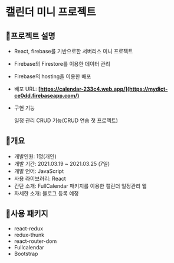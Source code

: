 # 캘린더 미니 프로젝트

## 💛프로젝트 설명

- React, firebase를 기반으로한 서버리스 미니 프로젝트

- Firebase의 Firestore를 이용한 데이터 관리

- Firebase의 hosting을 이용한 배포

- 배포 URL: **[https://calendar-233c4.web.app/](https://mydict-ce0dd.firebaseapp.com/)**

- 구현 기능

  일정 관리 CRUD 기능(CRUD 연습 첫 프로젝트)

  



## 🧡개요

- 개발인원: 1명(개인)
- 개발 기간: 2021.03.19 ~ 2021.03.25 (7일)
- 개발 언어: JavaScript
- 사용 라이브러리: React
- 간단 소개: FullCalendar 패키지를 이용한 캘린더 일정관리 웹
- 자세한 소개: 블로그 등록 예정

## 💚사용 패키지

- react-redux
- redux-thunk
- react-router-dom
- Fullcalendar
- Bootstrap
